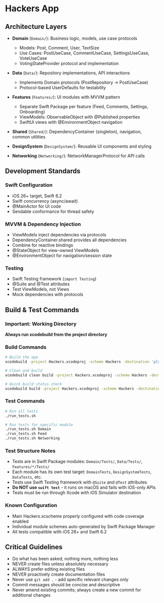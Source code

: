 # Hackers App

## Architecture Layers

* **Domain** (`Domain/`): Business logic, models, use case protocols
  - Models: Post, Comment, User, TextSize
  - Use Cases: PostUseCase, CommentUseCase, SettingsUseCase, VoteUseCase
  - VotingStateProvider protocol and implementation

* **Data** (`Data/`): Repository implementations, API interactions
  - Implements Domain protocols (PostRepository → PostUseCase)
  - Protocol-based UserDefaults for testability

* **Features** (`Features/`): UI modules with MVVM pattern
  - Separate Swift Package per feature (Feed, Comments, Settings, Onboarding)
  - ViewModels: ObservableObject with @Published properties
  - SwiftUI views with @EnvironmentObject navigation

* **Shared** (`Shared/`): DependencyContainer (singleton), navigation, common utilities

* **DesignSystem** (`DesignSystem/`): Reusable UI components and styling

* **Networking** (`Networking/`): NetworkManagerProtocol for API calls

## Development Standards

### Swift Configuration
* iOS 26+ target, Swift 6.2
* Swift concurrency (async/await)
* @MainActor for UI code
* Sendable conformance for thread safety

### MVVM & Dependency Injection
* ViewModels inject dependencies via protocols
* DependencyContainer.shared provides all dependencies
* Combine for reactive bindings
* @StateObject for view-owned ViewModels
* @EnvironmentObject for navigation/session state

### Testing
* Swift Testing framework (`import Testing`)
* @Suite and @Test attributes
* Test ViewModels, not Views
* Mock dependencies with protocols

## Build & Test Commands

### Important: Working Directory
**Always run xcodebuild from the project directory**

### Build Commands
```bash
# Build the app
xcodebuild -project Hackers.xcodeproj -scheme Hackers -destination 'platform=iOS Simulator,name=iPhone 17 Pro' build

# Clean and build
xcodebuild clean build -project Hackers.xcodeproj -scheme Hackers -destination 'platform=iOS Simulator,name=iPhone 17 Pro'

# Quick build status check
xcodebuild build -project Hackers.xcodeproj -scheme Hackers -destination 'platform=iOS Simulator,name=iPhone 17 Pro' 2>&1 | grep "BUILD"
```

### Test Commands
```bash
# Run all tests
./run_tests.sh

# Run tests for specific module
./run_tests.sh Domain
./run_tests.sh Feed
./run_tests.sh Networking
```

### Test Structure Notes
* Tests are in Swift Package modules: `Domain/Tests/`, `Data/Tests/`, `Features/*/Tests/`
* Each module has its own test target: `DomainTests`, `DesignSystemTests`, `DataTests`, etc.
* Tests use Swift Testing framework with `@Suite` and `@Test` attributes
* **Do NOT use `swift test`** - it runs on macOS and fails with iOS-only APIs
* Tests must be run through Xcode with iOS Simulator destination

### Known Configuration
* Main Hackers.xcscheme properly configured with code coverage enabled
* Individual module schemes auto-generated by Swift Package Manager
* All tests compatible with iOS 26+ and Swift 6.2

## Critical Guidelines
* Do what has been asked; nothing more, nothing less
* NEVER create files unless absolutely necessary
* ALWAYS prefer editing existing files
* NEVER proactively create documentation files
* Never use `git add .` - add specific relevant changes only
* Commit messages should be concise and descriptive
* Never amend existing commits; always create a new commit for additional changes
